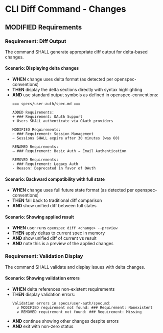 # CLI Diff Command - Changes

## MODIFIED Requirements

### Requirement: Diff Output

The command SHALL generate appropriate diff output for delta-based changes.

#### Scenario: Displaying delta changes

- **WHEN** change uses delta format (as detected per openspec-conventions)
- **THEN** display the delta sections directly with syntax highlighting
- **AND** use standard output symbols as defined in openspec-conventions:
  ```
  === specs/user-auth/spec.md ===
  
  ADDED Requirements:
  + ### Requirement: OAuth Support
  + Users SHALL authenticate via OAuth providers
  
  MODIFIED Requirements:
  ~ ### Requirement: Session Management
  ~ Sessions SHALL expire after 30 minutes (was 60)
  
  RENAMED Requirements:
  → ### Requirement: Basic Auth → Email Authentication
  
  REMOVED Requirements:
  - ### Requirement: Legacy Auth
  - Reason: Deprecated in favor of OAuth
  ```

#### Scenario: Backward compatibility with full state

- **WHEN** change uses full future state format (as detected per openspec-conventions)
- **THEN** fall back to traditional diff comparison
- **AND** show unified diff between full states

#### Scenario: Showing applied result

- **WHEN** user runs `openspec diff <change> --preview`
- **THEN** apply deltas to current spec in memory
- **AND** show unified diff of current vs result
- **AND** note this is a preview of the applied changes

### Requirement: Validation Display

The command SHALL validate and display issues with delta changes.

#### Scenario: Showing validation errors

- **WHEN** delta references non-existent requirements
- **THEN** display validation errors:
  ```
  Validation errors in specs/user-auth/spec.md:
    ✗ MODIFIED requirement not found: ### Requirement: Nonexistent
    ✗ REMOVED requirement not found: ### Requirement: Missing
  ```
- **AND** continue showing other changes despite errors
- **AND** exit with non-zero status